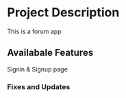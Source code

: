 # Project Description
This is a forum app 

## Availabale Features
Signin & Signup page

### Fixes and Updates
